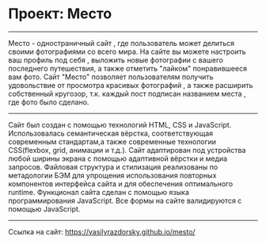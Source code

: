 # Проект: Место

---

Место - одностраничный сайт , где пользователь может делиться своими фотографиями со всего мира. На сайте вы можете настроить ваш профиль под себя , выложить новые фотографии с вашего последнего путешествия, а также отметить "лайком" понравившееся вам фото. Сайт "Место" позволяет пользователям получить удовольствие от просмотра красивых фотографий , а также расширить собственный кругозор, т.к. каждый пост подписан названием места , где фото было сделано.

---

Сайт был создан с помощью технологий HTML, CSS и JavaScript. Использовалась семантическая вёрстка, соответствующая современным стандартам,а также современные технологии CSS(flexbox, grid, анимации и т.д.). Сайт адаптирован под устройства любой ширины экрана с помощью адаптивной вёрстки и медиа запросов. Файловая структура и стилизация реализованы по метадологии БЭМ для упрощения использования повторных компонентов интерфейса сайта и для обеспечения оптимального runtime. Функционал сайта сделан с помощью языка программирования JavaScript. Все формы на сайте валидируются с помощью JavaScript.

---

Ссылка на сайт: https://vasilyrazdorsky.github.io/mesto/
